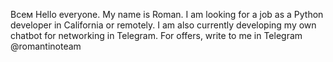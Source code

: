 Всем Hello everyone. My name is Roman. I am looking for a job as a Python developer in California or remotely. I am also currently developing my own chatbot for networking in Telegram. For offers, write to me in Telegram @romantinoteam
